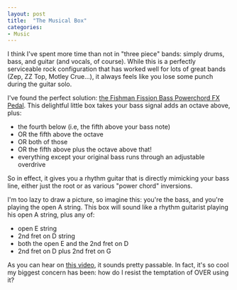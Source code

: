 ```yaml
---
layout: post
title:  "The Musical Box"
categories:
- Music
---
```

I think I've spent more time than not in "three piece" bands: simply drums, bass, and guitar (and vocals, of course). While this is a perfectly serviceable rock configuration that has worked well for lots of great bands (Zep, ZZ Top, Motley Crue...), it always feels like you lose some punch during the guitar solo.

I've found the perfect solution: [the Fishman Fission Bass Powerchord FX Pedal](http://www.amazon.com/gp/product/B005INZV3U/ref=as_li_tl?ie=UTF8&camp=1789&creative=9325&creativeASIN=B005INZV3U&linkCode=as2&tag=teaolygam-20&linkId=VAUOBVLFXJUW2PGE). This delightful little box takes your bass signal adds an octave above, plus:

* the fourth below (i.e, the fifth above your bass note)
* OR the fifth above the octave
* OR both of those
* OR the fifth above plus the octave above that!
* everything except your original bass runs through an adjustable overdrive

So in effect, it gives you a rhythm guitar that is directly mimicking your bass line, either just the root or as various "power chord" inversions.

I'm too lazy to draw a picture, so imagine this: you're the bass, and you're playing the open A string. This box will sound like a rhythm guitarist playing his open A string, plus any of:
* open E string
* 2nd fret on D string
* both the open E and the 2nd fret on D
* 2nd fret on D plus 2nd fret on G

As you can hear on [this video](https://www.youtube.com/watch?v=I2XKZNMR2Pc), it sounds pretty passable. In fact, it's so cool my biggest concern has been: how do I resist the temptation of OVER using it?
